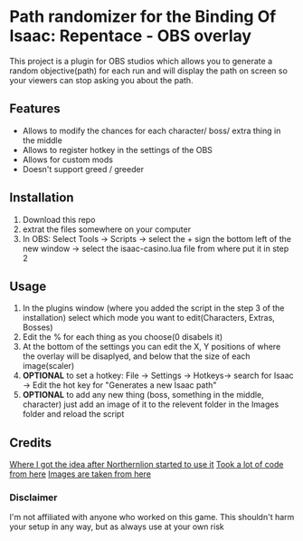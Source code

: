 #  Path randomizer for the Binding Of Isaac: Repentace - OBS overlay

This project is a plugin for OBS studios which allows you to generate a random objective(path) for each run and will display the path on screen so your viewers can stop asking you about the path.
## Features
* Allows to modify the chances for each character/ boss/ extra thing in the middle
* Allows to register hotkey in the settings of the OBS
* Allows for custom mods
* Doesn't support greed / greeder 
## Installation
1) Download this repo
2) extrat the files somewhere on your computer 
3) In OBS: Select Tools -> Scripts ->  select the + sign the bottom left of the new window -> select the isaac-casino.lua file from where put it in step 2
## Usage
1) In the plugins window (where you added the script in the step 3 of the installation) select which mode you want to edit(Characters, Extras, Bosses) 
2) Edit the % for each thing as you choose(0 disabels it)
3) At the bottom of the settings you can edit the X, Y positions of where the overlay will be disaplyed, and below that the size of each image(scaler)
4) **OPTIONAL** to set a hotkey: File -> Settings -> Hotkeys-> search for Isaac -> Edit the hot key for "Generates a new Isaac path"
 5) **OPTIONAL** to add any new thing (boss, something in the middle, character) just add an image of it to the relevent folder in the Images folder and reload the script
 ## Credits
 [Where I got the idea after Northernlion started to use it](https://trpgstuff.com/isaac/)
 [Took a lot of code from here](https://obsproject.com/forum/threads/tips-and-tricks-for-lua-scripts.132256/)
 [Images are taken from here](https://bindingofisaacrebirth.fandom.com/wiki/Binding_of_Isaac:_Rebirth_Wiki)
### Disclaimer
I'm not affiliated with anyone who worked on this game.
This shouldn't harm your setup in any way, but as always use at your own risk
